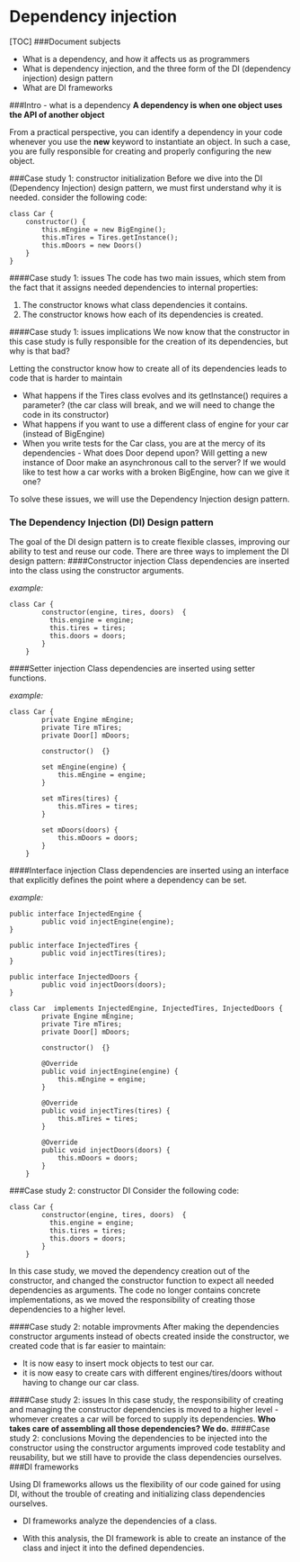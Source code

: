# Dependency injection
[TOC]
###Document subjects
- What is a dependency, and how it affects us as programmers
- What is dependency injection, and the three form of the DI (dependency injection) design pattern
- What are DI frameworks

###Intro - what is a dependency
**A dependency is when one object uses the API of another object**

From a practical perspective, you can identify a dependency in your code whenever you use the **new**  keyword to instantiate an object.  In such a case, you are fully responsible for creating and properly configuring the new object.

###Case study 1: constructor initialization
Before we dive into the DI (Dependency Injection) design pattern, we must first understand why it is needed. consider the following code:
```
class Car {
	constructor() {
		this.mEngine = new BigEngine();
		this.mTires = Tires.getInstance();
		this.mDoors = new Doors()
	}
}
```

####Case study 1: issues
The code has two main issues, which stem from the fact that it assigns needed dependencies to internal properties:
1. The constructor knows what class dependencies it contains.
2. The constructor knows how each of its dependencies is created.

####Case study 1: issues implications
We now know that the constructor in this case study is fully responsible for the creation of its dependencies, but why is that bad? 

Letting the constructor know how to create all of its dependencies leads to code that is harder to maintain
* What happens if the Tires class evolves and its getInstance() requires a parameter? (the car class will break, and we will need to change the code in its constructor)
* What happens if you want to use a different class of engine for your car (instead of BigEngine)
* When you write tests for the Car class, you are at the mercy of its dependencies - What does Door depend upon? Will getting a new instance of Door make an asynchronous call to the server? If we would like to test how a car works with a broken BigEngine, how can we give it one?

To solve these issues, we will use the Dependency Injection design pattern.

### The Dependency Injection (DI) Design pattern
The goal of the DI design pattern is to create flexible classes, improving our ability to test and reuse our code.
There are three ways to implement the DI design pattern:
####Constructor injection
Class dependencies are inserted into the class using the constructor arguments.

*example:*
```
class Car {
  		constructor(engine, tires, doors)  {
  		  this.engine = engine;
  		  this.tires = tires;
  		  this.doors = doors;
  		}
	}
```
####Setter injection
Class dependencies are inserted using setter functions.

*example:*
```
class Car {
		private Engine mEngine;
		private Tire mTires;
		private Door[] mDoors;

		constructor()  {}

		set mEngine(engine) {
			this.mEngine = engine;
		}
		
		set mTires(tires) {
			this.mTires = tires;
		}
		
		set mDoors(doors) {
			this.mDoors = doors;
		}
	}
```
####Interface injection
Class dependencies are inserted using an interface that explicitly defines the point where a dependency can be set.

*example:*
```
public interface InjectedEngine {
		public void injectEngine(engine);
}

public interface InjectedTires {
		public void injectTires(tires);
}

public interface InjectedDoors {
		public void injectDoors(doors);
}

class Car  implements InjectedEngine, InjectedTires, InjectedDoors {
		private Engine mEngine;
		private Tire mTires;
		private Door[] mDoors;

		constructor()  {}

		@Override
		public void injectEngine(engine) {
			this.mEngine = engine;
		}

		@Override
		public void injectTires(tires) {
			this.mTires = tires;
		}

		@Override
		public void injectDoors(doors) {
			this.mDoors = doors;
		}
	}
```

###Case study 2: constructor DI
Consider the following code:
```
class Car {
  		constructor(engine, tires, doors)  {
  		  this.engine = engine;
  		  this.tires = tires;
  		  this.doors = doors;
  		}
	}
```
In this case study, we moved the dependency creation out of the constructor, and changed the constructor function to expect all needed dependencies as arguments. The code no longer contains concrete implementations, as we moved the responsibility of creating those dependencies to a higher level.

####Case study 2: notable improvments
After making the dependencies constructor arguments instead of obects created inside the constructor, we created code that is far easier to maintain:
* It is now easy to insert mock objects to test our car.
* it is now easy to create cars with different engines/tires/doors without having to change our car class.


####Case study 2: issues
In this case study, the responsibility of creating and managing the constructor dependencies is moved to a higher level - whomever creates a car will be forced to supply its dependencies.
**Who takes care of assembling all those dependencies? We do.**
####Case study 2: conclusions
Moving the dependencies to be  injected into the constructor using the constructor arguments improved code testablity and reusability, but we still have to provide the class dependencies ourselves.
###DI frameworks

Using DI frameworks allows us the flexibility of our code gained for using DI, without the trouble of creating and initializing class dependencies ourselves.

* DI frameworks analyze the dependencies of a class. 

* With this analysis, the DI framework is able to create an instance of the class and inject it into the defined dependencies.
